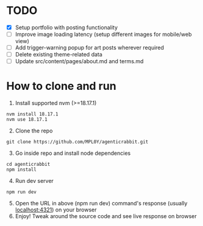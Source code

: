 # TODO
- [x] Setup portfolio with posting functionality
- [ ] Improve image loading latency (setup different images for mobile/web view)
- [ ] Add trigger-warning popup for art posts wherever required
- [ ] Delete existing theme-related data
- [ ] Update src/content/pages/about.md and terms.md

# How to clone and run
1. Install supported nvm (>=18.17.1)
```
nvm install 18.17.1
nvm use 18.17.1
```
2. Clone the repo
```
git clone https://github.com/MPL0Y/agenticrabbit.git
```
3. Go inside repo and install node dependencies
```
cd agenticrabbit
npm install
```
4. Run dev server
```
npm run dev
```
5. Open the URL in above (npm run dev) command's response (usually [localhost:4321](http://localhost:4321/)) on your browser
6. Enjoy! Tweak around the source code and see live response on browser